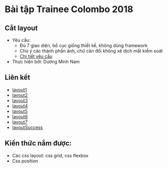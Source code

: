 # Bài tập Trainee Colombo 2018
## Cắt layout
- Yêu cầu:
	- Đủ 7 giao diện, bố cục giống thiết kế, không dùng framework  
    - Chú ý các thành phần ảnh, chữ cân đối không xê dịch mất kiểm soát
    - [Chi tiết yêu cầu](https://github.com/colombo-trainee/trainee_2018/blob/master/frontend/layout/simple%20layouts.psd)
- Thực hiện bởi: Dương Minh Nam

## Liên kết
- [layout1](https://duongnam99.github.io/7layout/layout1)
- [layout2](https://duongnam99.github.io/7layout/layout2)
- [layout3](https://duongnam99.github.io/7layout/layout3)
- [layout4](https://duongnam99.github.io/7layout/layout4)
- [layout5](https://duongnam99.github.io/7layout/layout5)
- [layout6](https://duongnam99.github.io/7layout/layout6)
- [layout7](https://duongnam99.github.io/7layout/layout7)
- [layoutSuccess](https://duongnam99.github.io/7layout/layoutSuccess)

## Kiến thức nắm được:
- Các css layout: css grid, css flexbox
- Css position